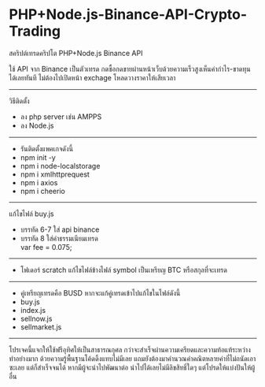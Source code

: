 # PHP+Node.js-Binance-API-Crypto-Trading
สคริปต์เทรดคริปโต PHP+Node.js Binance API

ใช้ API จาก Binance เป็นตัวเทรด กดซื้อกดขายผ่านหน้าเว็บด้วยความเร็วสูงเห็นค่ากำไร-ขาดทุนได้เลยทันที ไม่ต้องไปเปิดหน้า exchage โหลดวางราคาให้เสียเวลา
____________________________________________________
วิธีติดตั้ง
- ลง php server เช่น  AMPPS
- ลง Node.js
____________________________________________________
- รันติดตั้งแพคเกจดังนี้
- npm init -y
- npm i node-localstorage
- npm i xmlhttprequest
- npm i axios
- npm i cheerio
____________________________________________________
แก้ไขไฟล์ buy.js
- บรรทัด 6-7 ใส่ api binance
- บรรทัด 8 ใส่ค่าธรรมเนียมเทรด  
var fee = 0.075; 
____________________________________________________
- โฟเดอร์ scratch
แก้ไขไฟล์ข้างไฟล์ symbol เป็นเหรียญ BTC หรือสกุลที่จะเทรด
____________________________________________________
- คู่เหรียญเทรดคือ BUSD หากจะแก้คู่เทรดเข้าไปแก้ไขในไฟล์ดังนี้
- buy.js
- index.js
- sellnow.js
- sellmarket.js

-----------------------------------------------------
โปรเจคนี้แจกให้ใช้ฟรีอุทิศให้เป็นสาธารณกุศล กว่าจะสำเร็จผ่านความเครียดและความท้อแท้ระหว่างทำอย่างมาก ด้วยความรู้พื้นฐานโค้ดดิ้งแทบไม่มีเลย แถมยังต้องมาคำนวณค่าคณิตหลายค่าที่ไม่ถนัดเอาซะเลย แต่ก็สำเร็จจนได้ หากมีผู้จะนำไปพัฒนาต่อ นำไปได้เลยไม่มีลิขสิทธิ์ใดๆ แต่โปรดให้แบ่งปันให้ผู้อื่น
